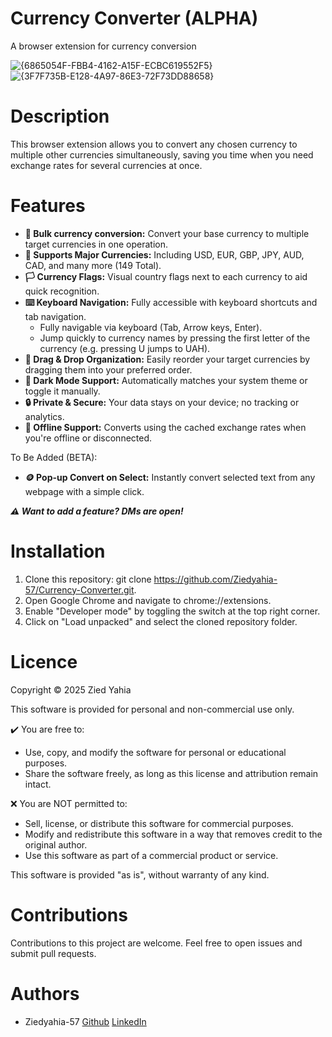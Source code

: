 # Currency Converter (ALPHA)
A browser extension for currency conversion

![{6865054F-FBB4-4162-A15F-ECBC619552F5}](https://github.com/user-attachments/assets/17afb924-163b-487d-9c8a-4730c67d6436)
![{3F7F735B-E128-4A97-86E3-72F73DD88658}](https://github.com/user-attachments/assets/d723ee2d-5641-4c2d-8f30-cc6255f861f2)


# Description
This browser extension allows you to convert any chosen currency to multiple other currencies simultaneously, saving you time when you need exchange rates for several currencies at once.

# Features
* **🔄 Bulk currency conversion:** Convert your base currency to multiple target currencies in one operation.
* **💱 Supports Major Currencies:** Including USD, EUR, GBP, JPY, AUD, CAD, and many more (149 Total).
* **🏳️ Currency Flags:** Visual country flags next to each currency to aid quick recognition.
* **⌨️ Keyboard Navigation:** Fully accessible with keyboard shortcuts and tab navigation.
  * Fully navigable via keyboard (Tab, Arrow keys, Enter).
  * Jump quickly to currency names by pressing the first letter of the currency (e.g. pressing U jumps to UAH).
* **🧲 Drag & Drop Organization:** Easily reorder your target currencies by dragging them into your preferred order.
* **🌙 Dark Mode Support:** Automatically matches your system theme or toggle it manually.
* **🔒 Private & Secure:** Your data stays on your device; no tracking or analytics.
* **📡 Offline Support:** Converts using the cached exchange rates when you're offline or disconnected.


To Be Added (BETA):
* **🪙 Pop-up Convert on Select:** Instantly convert selected text from any webpage with a simple click.

***⚠️ Want to add a feature? DMs are open!***

# Installation
1. Clone this repository: git clone https://github.com/Ziedyahia-57/Currency-Converter.git.
2. Open Google Chrome and navigate to chrome://extensions.
3. Enable "Developer mode" by toggling the switch at the top right corner.
4. Click on "Load unpacked" and select the cloned repository folder.

# Licence
Copyright © 2025 Zied Yahia

This software is provided for personal and non-commercial use only.

✔️ You are free to:
- Use, copy, and modify the software for personal or educational purposes.
- Share the software freely, as long as this license and attribution remain intact.

❌ You are NOT permitted to:
- Sell, license, or distribute this software for commercial purposes.
- Modify and redistribute this software in a way that removes credit to the original author.
- Use this software as part of a commercial product or service.

This software is provided "as is", without warranty of any kind.

# Contributions
Contributions to this project are welcome. Feel free to open issues and submit pull requests.

# Authors
- Ziedyahia-57
[Github](https://github.com/Ziedyahia-57) [LinkedIn](https://www.linkedin.com/in/zied-yahia/)
